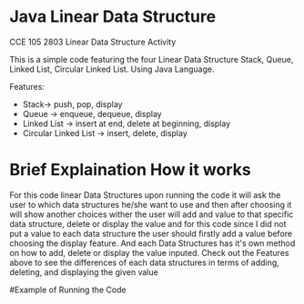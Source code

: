 # Java Linear Data Structure
CCE 105 2803 Linear Data Structure Activity

This is a simple code featuring the four Linear Data Structure Stack,
Queue,
Linked List,
Circular Linked List. Using Java Language.

Features:

- Stack→ push, pop, display
- Queue → enqueue, dequeue, display
- Linked List → insert at end, delete at beginning, display
- Circular Linked List → insert, delete, display

 # Brief Explaination How it works
 For this code linear Data Structures upon running the code it will ask the user to which data structures he/she want  to use and then after choosing it will show another choices wither the user will add and value to that specific data  structure, delete or display the value and for this code since I did not put a value to each data structure the user  should firstly add a value before choosing the display feature. And each Data Structures has it's own method on how to add, delete or display the value inputed. Check out the Features above to see the differences of each data structures in terms of adding, deleting, and displaying the given value

 #Example of Running the Code

  

